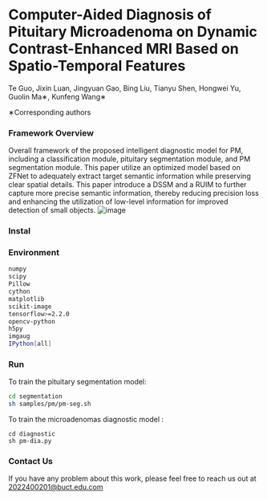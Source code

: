 # Computer-Aided Diagnosis of Pituitary Microadenoma on Dynamic Contrast-Enhanced MRI Based on Spatio-Temporal Features
Te Guo, Jixin Luan, Jingyuan Gao, Bing Liu, Tianyu Shen, Hongwei Yu, Guolin Ma∗, Kunfeng Wang∗

∗Corresponding authors

### Framework Overview
Overall framework of the proposed intelligent diagnostic model for PM, including a classification module, pituitary segmentation module, and PM segmentation module. This paper utilize an optimized model based on ZFNet to adequately extract target semantic information while preserving clear spatial details. This paper introduce a DSSM and a RUIM to further capture more precise semantic information, thereby reducing precision loss and enhancing the utilization of low-level information for improved detection of small objects.
![image](https://github.com/BUCT-IUSRC/Research__PM-CAD/assets/58768104/93205d66-ac48-4212-a165-ef966fe6a9ff)


### Instal
### Environment
```sh
numpy
scipy
Pillow
cython
matplotlib
scikit-image
tensorflow>=2.2.0
opencv-python
h5py
imgaug
IPython[all]
```


### Run

To train the pituitary segmentation model:

```sh
cd segmentation
sh samples/pm/pm-seg.sh
```

To train the microadenomas diagnostic model :

```shell
cd diagnostic
sh pm-dia.py
```

### Contact Us
If you have any problem about this work, please feel free to reach us out at 2022400201@buct.edu.com
